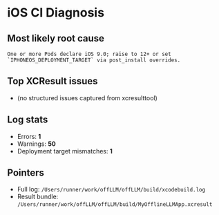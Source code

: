 # iOS CI Diagnosis

## Most likely root cause
```One or more Pods declare iOS 9.0; raise to 12+ or set `IPHONEOS_DEPLOYMENT_TARGET` via post_install overrides.```

## Top XCResult issues
- (no structured issues captured from xcresulttool)

## Log stats
- Errors: **1**
- Warnings: **50**
- Deployment target mismatches: **1**

## Pointers
- Full log: `/Users/runner/work/offLLM/offLLM/build/xcodebuild.log`
- Result bundle: `/Users/runner/work/offLLM/offLLM/build/MyOfflineLLMApp.xcresult`